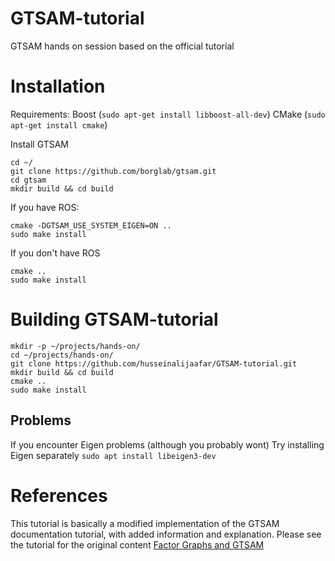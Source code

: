 # GTSAM-tutorial
GTSAM hands on session based on the official tutorial

# Installation

Requirements:
Boost (`sudo apt-get install libboost-all-dev`)
CMake (`sudo apt-get install cmake`)

Install GTSAM
```
cd ~/
git clone https://github.com/borglab/gtsam.git
cd gtsam
mkdir build && cd build
```
If you have ROS:
```
cmake -DGTSAM_USE_SYSTEM_EIGEN=ON .. 
sudo make install
```
If you don't have ROS
```
cmake ..
sudo make install
```
# Building GTSAM-tutorial
```
mkdir -p ~/projects/hands-on/
cd ~/projects/hands-on/
git clone https://github.com/husseinalijaafar/GTSAM-tutorial.git
mkdir build && cd build
cmake ..
sudo make install
```

## Problems
If you encounter Eigen problems (although you probably wont)
Try installing Eigen separately 
`sudo apt install libeigen3-dev`


# References
This tutorial is basically a modified implementation of the GTSAM documentation tutorial, with added information and explanation.
Please see the tutorial for the original content [Factor Graphs and GTSAM](https://gtsam.org/tutorials/intro.html)